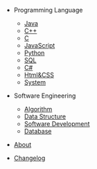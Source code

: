 - Programming Language

  - [Java](java.md)
  - [C++](cpp.md)
  - [C](c.md)
  - [JavaScript](javascript.md)
  - [Python](python.md)
  - [SQL](sql.md)
  - [C#](csharp.md)
  - [Html&CSS](html&css.md)
  - [System](system.md)
  

- Software Engineering

  - [Algorithm](algorithm.md)
  - [Data Structure](data-structure.md)
  - [Software Development](software-development.md)
  - [Database](database.md)



- [About](about.md)
- [Changelog](changelog.md)
